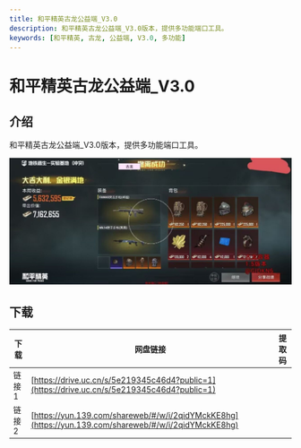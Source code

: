 ```yaml
---
title: 和平精英古龙公益端_V3.0
description: 和平精英古龙公益端_V3.0版本，提供多功能端口工具。
keywords: [和平精英, 古龙, 公益端, V3.0, 多功能]
---
```


# 和平精英古龙公益端_V3.0

## 介绍
和平精英古龙公益端_V3.0版本，提供多功能端口工具。

![和平精英古龙公益端_V3.0](image.png)

## 下载
| 下载 | 网盘链接 | 提取码 |
| ---- | -------- | ------ |
| 链接1 | [https://drive.uc.cn/s/5e219345c46d4?public=1](https://drive.uc.cn/s/5e219345c46d4?public=1) | |
| 链接2 | [https://yun.139.com/shareweb/#/w/i/2qidYMckKE8hg](https://yun.139.com/shareweb/#/w/i/2qidYMckKE8hg) | |
